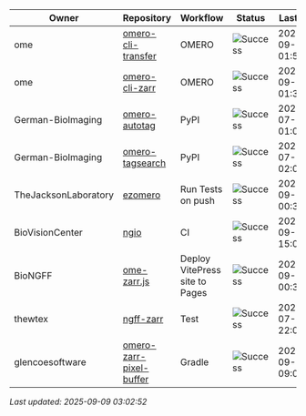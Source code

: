 | Owner | Repository | Workflow | Status | Last Run | URL |
| ----- | ---------- | -------- | ------ | -------- | --- |
| ome | [omero-cli-transfer](https://github.com/ome/omero-cli-transfer) | OMERO | ![Success](https://img.shields.io/badge/Success-brightgreen) | 2025-09-01 01:50:11 | [17365427595](https://github.com/ome/omero-cli-transfer/actions/runs/17365427595) |
| ome | [omero-cli-zarr](https://github.com/ome/omero-cli-zarr) | OMERO | ![Success](https://img.shields.io/badge/Success-brightgreen) | 2025-09-07 01:35:53 | [17522136903](https://github.com/ome/omero-cli-zarr/actions/runs/17522136903) |
| German-BioImaging | [omero-autotag](https://github.com/German-BioImaging/omero-autotag) | PyPI | ![Success](https://img.shields.io/badge/Success-brightgreen) | 2025-07-07 01:09:29 | [16105269976](https://github.com/German-BioImaging/omero-autotag/actions/runs/16105269976) |
| German-BioImaging | [omero-tagsearch](https://github.com/German-BioImaging/omero-tagsearch) | PyPI | ![Success](https://img.shields.io/badge/Success-brightgreen) | 2025-07-07 02:03:39 | [16105889204](https://github.com/German-BioImaging/omero-tagsearch/actions/runs/16105889204) |
| TheJacksonLaboratory | [ezomero](https://github.com/TheJacksonLaboratory/ezomero) | Run Tests on push | ![Success](https://img.shields.io/badge/Success-brightgreen) | 2025-09-07 00:33:35 | [17521488225](https://github.com/TheJacksonLaboratory/ezomero/actions/runs/17521488225) |
| BioVisionCenter | [ngio](https://github.com/BioVisionCenter/ngio) | CI | ![Success](https://img.shields.io/badge/Success-brightgreen) | 2025-09-08 15:02:15 | [17555147480](https://github.com/BioVisionCenter/ngio/actions/runs/17555147480) |
| BioNGFF | [ome-zarr.js](https://github.com/BioNGFF/ome-zarr.js) | Deploy VitePress site to Pages | ![Success](https://img.shields.io/badge/Success-brightgreen) | 2025-09-09 00:37:48 | [17568091500](https://github.com/BioNGFF/ome-zarr.js/actions/runs/17568091500) |
| thewtex | [ngff-zarr](https://github.com/thewtex/ngff-zarr) | Test | ![Success](https://img.shields.io/badge/Success-brightgreen) | 2025-07-10 22:08:36 | [16207042510](https://github.com/thewtex/ngff-zarr/actions/runs/16207042510) |
| glencoesoftware | [omero-zarr-pixel-buffer](https://github.com/glencoesoftware/omero-zarr-pixel-buffer) | Gradle | ![Success](https://img.shields.io/badge/Success-brightgreen) | 2025-09-08 09:01:32 | [17545483102](https://github.com/glencoesoftware/omero-zarr-pixel-buffer/actions/runs/17545483102) |


*Last updated: 2025-09-09 03:02:52*